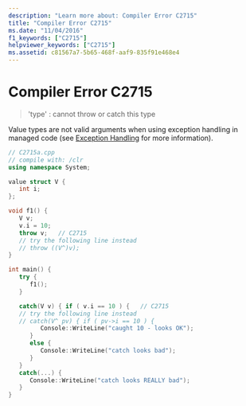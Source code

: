 ```yaml
---
description: "Learn more about: Compiler Error C2715"
title: "Compiler Error C2715"
ms.date: "11/04/2016"
f1_keywords: ["C2715"]
helpviewer_keywords: ["C2715"]
ms.assetid: c81567a7-5b65-468f-aaf9-835f91e468e4
---
```

# Compiler Error C2715

> 'type' : cannot throw or catch this type

Value types are not valid arguments when using exception handling in managed code (see [Exception Handling](../../extensions/exception-handling-cpp-component-extensions.md) for more information).

```cpp
// C2715a.cpp
// compile with: /clr
using namespace System;

value struct V {
   int i;
};

void f1() {
   V v;
   v.i = 10;
   throw v;   // C2715
   // try the following line instead
   // throw ((V^)v);
}

int main() {
   try {
      f1();
   }

   catch(V v) { if ( v.i == 10 ) {   // C2715
   // try the following line instead
   // catch(V^ pv) { if ( pv->i == 10 ) {
         Console::WriteLine("caught 10 - looks OK");
      }
      else {
         Console::WriteLine("catch looks bad");
      }
   }
   catch(...) {
      Console::WriteLine("catch looks REALLY bad");
   }
}
```
